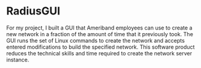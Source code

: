 # RadiusGUI
For my project, I built a GUI that Ameriband employees can use to create a new network in a fraction of the amount of time that it previously took. The GUI runs the set of Linux commands to create the network and accepts entered modifications to build the specified network. This software product reduces the technical skills and time required to create the network server instance.
